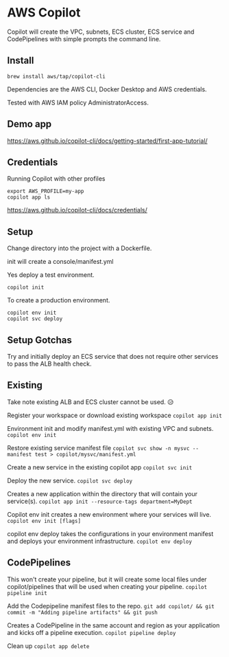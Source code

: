 <!-- Space: DOS -->
<!-- Parent: Create -->
<!-- Title: AWS Copilot -->

# AWS Copilot

Copilot will create the VPC, subnets, ECS cluster, ECS service and CodePipelines with simple prompts the command line.

## Install

`brew install aws/tap/copilot-cli`

Dependencies are the AWS CLI, Docker Desktop and AWS credentials.

Tested with AWS IAM policy AdministratorAccess.

## Demo app
https://aws.github.io/copilot-cli/docs/getting-started/first-app-tutorial/  

## Credentials
Running Copilot with other profiles

```
export AWS_PROFILE=my-app
copilot app ls
```
https://aws.github.io/copilot-cli/docs/credentials/

## Setup 
Change directory into the project with a Dockerfile. 

init will create a console/manifest.yml

Yes deploy a test environment.

`copilot init`

To create a production environment.

```
copilot env init
copilot svc deploy
```

## Setup Gotchas
Try and initially deploy an ECS service that does not require other services to pass the ALB health check. 


## Existing 

Take note existing ALB and ECS cluster cannot be used. :disappointed_relieved: 

Register your workspace or download existing workspace
`copilot app init`

Environment init and modify manifest.yml with existing VPC and subnets.
`copilot env init`

Restore existing service manifest file
`copilot svc show -n mysvc --manifest test > copilot/mysvc/manifest.yml`

Create a new service in the existing copilot app
`copilot svc init`

Deploy the new service.
`copilot svc deploy`

Creates a new application within the directory that will contain your service(s).
`copilot app init --resource-tags department=MyDept`

Copilot env init creates a new environment where your services will live.
`copilot env init [flags]`

copilot env deploy takes the configurations in your environment manifest and deploys your environment infrastructure.
`copilot env deploy`

## CodePipelines
This won't create your pipeline, but it will create some local files under copilot/pipelines that will be used when creating your pipeline.
`copilot pipeline init`

Add the Codepipeline manifest files to the repo.
`git add copilot/ && git commit -m "Adding pipeline artifacts" && git push`

Creates a CodePipeline in the same account and region as your application and kicks off a pipeline execution.
`copilot pipeline deploy`

Clean up
`copilot app delete`
